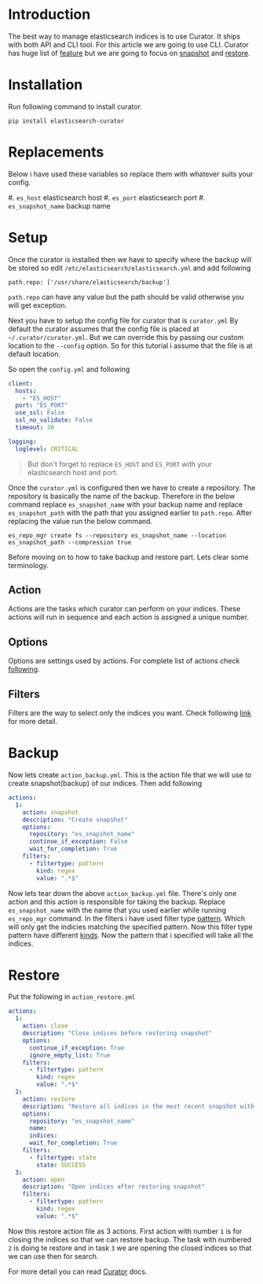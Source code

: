 # Introduction
The best way to manage elasticsearch indices is to use Curator. It ships with both API and CLI tool. For this article we are going to use CLI. Curator has huge list of [feature](https://www.elastic.co/guide/en/elasticsearch/client/curator/current/about-features.html) but we are going to focus on [snapshot](https://www.elastic.co/guide/en/elasticsearch/client/curator/current/snapshot.html) and [restore](https://www.elastic.co/guide/en/elasticsearch/client/curator/current/restore.html).

# Installation
Run following command to install curator.

```
pip install elasticsearch-curator
```

# Replacements
Below i have used these variables so replace them with whatever suits your config.

#. `es_host` elasticsearch host
#. `es_port` elasticsearch port
#. `es_snapshot_name` backup name

# Setup
Once the curator is installed then we have to specify where the backup will be stored so edit `/etc/elasticsearch/elasticsearch.yml` and add following

```
path.repo: ['/usr/share/elasticsearch/backup']
```

`path.repo` can have any value but the path should be valid otherwise you will get exception.

Next you have to setup the config file for curator that is `curator.yml` By default the curator assumes that the config file is placed at `~/.curator/curator.yml`. But we can override this by passing our custom location to the `--config` option. So for this tutorial i assume that the file is at default location.

So open the `config.yml` and following

```yml
client:
  hosts:
    - "ES_HOST"
  port: "ES_PORT"
  use_ssl: False
  ssl_no_validate: False
  timeout: 30

logging:
  loglevel: CRITICAL
```

> But don't forget to replace `ES_HOST` and `ES_PORT` with your elasticsearch host and port.


Once the `curator.yml` is configured then we have to create a repository. The repository is basically the name of the backup. Therefore in the below command replace `es_snapshot_name` with your backup name and replace `es_snapshot_path` with the path that you assigned earlier to `path.repo`. After replacing the value run the below command.

```
es_repo_mgr create fs --repository es_snapshot_name --location es_snapshot_path --compression true
```

Before moving on to how to take backup and restore part. Lets clear some terminology.

## Action
Actions are the tasks which curator can perform on your indices. These actions will run in sequence and each action is assigned a unique number.

## Options
Options are settings used by actions. For complete list of actions check [following](https://www.elastic.co/guide/en/elasticsearch/client/curator/current/options.html).

## Filters
Filters are the way to select only the indices you want. Check following [link](https://www.elastic.co/guide/en/elasticsearch/client/curator/current/filters.html) for more detail.

# Backup
Now lets create `action_backup.yml`. This is the action file that we will use to create snapshot(backup) of our indices. Then add following

```yml
actions:
  1:
    action: snapshot
    description: "Create snapshot"
    options:
      repository: "es_snapshot_name"
      continue_if_exception: False
      wait_for_completion: True
    filters:
      - filtertype: pattern
        kind: regex
        value: ".*$"
```

Now lets tear down the above `action_backup.yml` file. There's only one action and this action is responsible for taking the backup. Replace `es_snapshot_name` with the name that you used earlier while running `es_repo_mgr` command. In the filters i have used filter type [pattern](https://www.elastic.co/guide/en/elasticsearch/client/curator/current/filtertype_pattern.html). Which will only get the indicies matching the specified pattern. Now this filter type pattern have different [kinds](https://www.elastic.co/guide/en/elasticsearch/client/curator/current/fe_kind.html). Now the pattern that i specified will take all the indices.

# Restore
Put the following in `action_restore.yml`

```yml
actions:
  1:
    action: close
    description: "Close indices before restoring snapshot"
    options:
      continue_if_exception: True
      ignore_empty_list: True
    filters:
      - filtertype: pattern
        kind: regex
        value: ".*$"
  2:
    action: restore
    description: "Restore all indices in the most recent snapshot with state SUCCESS"
    options:
      repository: "es_snapshot_name"
      name:
      indices:
      wait_for_completion: True
    filters:
      - filtertype: state
        state: SUCCESS
  3:
    action: open
    description: "Open indices after restoring snapshot"
    filters:
      - filtertype: pattern
        kind: regex
        value: ".*$"
```

Now this restore action file as 3 actions. First action with number `1` is for closing the indices so that we can restore backup. The task with numbered `2` is doing te restore and in task `3` we are opening the closed indices so that we can use then for search.

For more detail you can read [Curator](https://www.elastic.co/guide/en/elasticsearch/client/curator/current/index.html) docs.